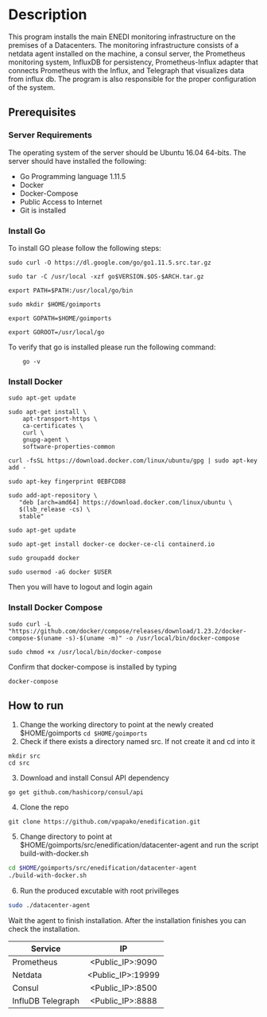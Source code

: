 # Description

This program installs the main ENEDI monitoring infrastructure on the premises of a Datacenters. The monitoring infrastructure consists of a netdata agent installed on the machine, a consul server, the Prometheus monitoring system, InfluxDB for persistency, Prometheus-Influx adapter that connects Prometheus with the Influx, and Telegraph that visualizes data from influx db. The program is also responsible for the proper configuration of the system.

## Prerequisites

### Server Requirements

The operating system of the server should be Ubuntu 16.04 64-bits. The server should have installed the following:

* Go Programming language 1.11.5
* Docker 
* Docker-Compose
* Public Access to Internet 
* Git is installed

### Install Go

To install GO please follow the following steps:

```
sudo curl -O https://dl.google.com/go/go1.11.5.src.tar.gz

sudo tar -C /usr/local -xzf go$VERSION.$OS-$ARCH.tar.gz

export PATH=$PATH:/usr/local/go/bin

sudo mkdir $HOME/goimports

export GOPATH=$HOME/goimports

export GOROOT=/usr/local/go

```

To verify that go is installed please run the following command:
```
    go -v
```


### Install Docker 

```
sudo apt-get update

sudo apt-get install \
    apt-transport-https \
    ca-certificates \
    curl \
    gnupg-agent \
    software-properties-common
    
curl -fsSL https://download.docker.com/linux/ubuntu/gpg | sudo apt-key add -

sudo apt-key fingerprint 0EBFCD88

sudo add-apt-repository \
   "deb [arch=amd64] https://download.docker.com/linux/ubuntu \
   $(lsb_release -cs) \
   stable"
   
sudo apt-get update

sudo apt-get install docker-ce docker-ce-cli containerd.io

sudo groupadd docker

sudo usermod -aG docker $USER
```

Then you will have to logout and login again


### Install Docker Compose
```
sudo curl -L "https://github.com/docker/compose/releases/download/1.23.2/docker-compose-$(uname -s)-$(uname -m)" -o /usr/local/bin/docker-compose

sudo chmod +x /usr/local/bin/docker-compose

```

Confirm that docker-compose is installed by typing
```
docker-compose
```

## How to run

1. Change the working directory to point at the newly created $HOME/goimports ```cd $HOME/goimports```
2. Check if there exists a directory named src. If not create it and cd into it

```
mkdir src
cd src
```
3. Download and install Consul API dependency
```
go get github.com/hashicorp/consul/api
``` 
4. Clone the repo 
```
git clone https://github.com/vpapako/enedification.git
```   

5. Change directory to point at $HOME/goimports/src/enedification/datacenter-agent and run the script build-with-docker.sh
```bash
cd $HOME/goimports/src/enedification/datacenter-agent
./build-with-docker.sh 

```

6. Run the produced excutable with root privilleges

```bash
sudo ./datacenter-agent
```

Wait the agent to finish installation. After the installation finishes you can check the installation.

| Service        | IP           | 
| ------------- |:-------------:| 
| Prometheus    | <Public_IP>:9090 | 
| Netdata     | <Public_IP>:19999  |
| Consul | <Public_IP>:8500      |  
| InfluDB Telegraph | <Public_IP>:8888      |  


